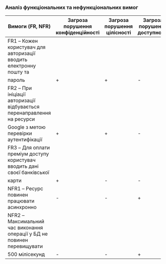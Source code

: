 ### Аналіз функціональних та нефункціональних вимог

|Вимоги (FR, NFR)| Загроза порушення конфіденційності|Загроза порушення цілісності|Загроза порушення доступності|
|----|----|----|----|
|FR1 – Кожен користувач для авторизації вводить електронну пошту та
пароль|+|+|-|
|FR2 – При ініціації авторизації відбувається перенаправлення на ресурси
Google з метою перевірки аутентифікації|+|+|-|
|FR3 – Для оплати преміум доступу користувач вводить дані своєї банківської
карти|+|-|-|
|NFR1 – Ресурс повинен працювати асинхронно|-|-|+|
|NFR2 – Максимальний час виконання операції у БД не повинен перевищувати
500 мілісекунд|-|-|+|